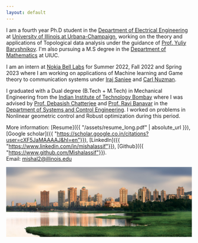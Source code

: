 ```yaml
---
layout: default
---
```


<!--<p><img src="assets/mishal.jpg" alt="abc" style="float: right;margin-right: 7px;margin-top: 7px;height: 200px;border: 5" /></p>-->

I am a fourth year Ph.D student in the [Department of Electrical Engineering](http://www.ece.illinois.edu) at [University of Illinois at Urbana-Champaign](https://illinois.edu/), working on the theory and applications of Topological data analysis under the guidance of [Prof. Yuliy Baryshnikov](https://publish.illinois.edu/ymb/). I'm also pursuing a M.S degree in the [Department of Mathematics](http://www.math.illinois.edu) at UIUC. 

I am an intern at [Nokia Bell Labs](https://www.bell-labs.com) for Summer 2022, Fall 2022 and Spring 2023 where I am working on applications of Machine learning and Game theory to communication systems under [Iraj Saniee](https://www.bell-labs.com/about/researcher-profiles/irajsaniee/#gref) and [Carl Nuzman](https://www.bell-labs.com/about/researcher-profiles/carlnuzman/#gref).

I graduated with a Dual degree (B.Tech + M.Tech) in Mechanical Engineering from the [Indian Institute of Technology Bombay](http://www.iitb.ac.in) where I was advised by [Prof. Debasish Chatterjee](http://www.sc.iitb.ac.in/~chatterjee) and [Prof. Ravi Banavar](http://www.sc.iitb.ac.in/~banavar) in the [Department of Systems and Control Engineering](http://www.sc.iitb.ac.in). I worked on problems in Nonlinear geometric control and Robust optimization during this period.

<!--
More information: [Resume]({{ "/assets/resume_mishal.pdf" | absolute_url }}), [CV]({{ "/assets/cv_mishal.pdf" | absolute_url }}), [LinkedIn]({{ "/assets/resume_mishal.pdf" | absolute_url }}), [CV]({{ "/assets/cv_mishal.pdf" | absolute_url }}).. <br>

More information: [Resume]({{ "/assets/resume_mishal.pdf" | absolute_url }}), [Google scholar]({{ "https://scholar.google.co.in/citations?user=cXF5JaMAAAAJ&hl=en"}}), [LinkedIn]({{ "https://www.linkedin.com/in/mishalassif"}}), [Github]({{ "https://www.github.com/Mishalassif"}}). <br>
Email: [mishal2@illinois.edu](mailto:mishal2@illinois.edu) <br>
-->
More information: [Resume]({{ "/assets/resume_long.pdf" | absolute_url }}), [Google scholar]({{ "https://scholar.google.co.in/citations?user=cXF5JaMAAAAJ&hl=en"}}), [LinkedIn]({{ "https://www.linkedin.com/in/mishalassif"}}), [Github]({{ "https://www.github.com/Mishalassif"}}). <br>
Email: [mishal2@illinois.edu](mailto:mishal2@illinois.edu) <br>

<img src="assets/iit_lakeside.jpg" alt="iit_lakeside.jpg" class="inline"> <br>

